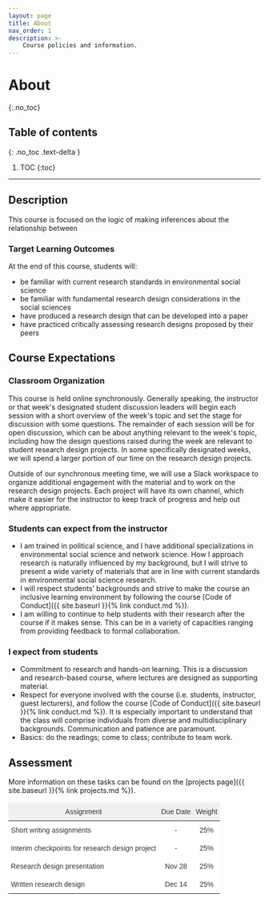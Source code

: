 ```yaml
---
layout: page
title: About
nav_order: 1
description: >-
    Course policies and information.
---
```


# About
{:.no_toc}

## Table of contents
{: .no_toc .text-delta }

1. TOC
{:toc}

---

## Description
This course is focused on the logic of making inferences about the relationship between 

### Target Learning Outcomes
At the end of this course, students will:
- be familiar with current research standards in environmental social science
- be familiar with fundamental research design considerations in the social sciences
- have produced a research design that can be developed into a paper
- have practiced critically assessing research designs proposed by their peers

## Course Expectations

### Classroom Organization
This course is held online synchronously. Generally speaking, the instructor or that week's designated student discussion leaders will begin each session with a short overview of the week's topic and set the stage for discussion with some questions. The remainder of each session will be for open discussion, which can be about anything relevant to the week's topic, including how the design questions raised during the week are relevant to student research design projects. In some specifically designated weeks, we will spend a larger portion of our time on the research design projects. 

Outside of our synchronous meeting time, we will use a Slack workspace to organize additional engagement with the material and to work on the research design projects. Each project will have its own channel, which make it easier for the instructor to keep track of progress and help out where appropriate.

### Students can expect from the instructor
- I am trained in political science, and I have additional specializations in environmental social science and network science. How I approach research is naturally influenced by my background, but I will strive to present a wide variety of materials that are in line with current standards in environmental social science research.
- I will respect students’ backgrounds and strive to make the course an inclusive learning environment by following the course [Code of Conduct]({{ site.baseurl }}{% link conduct.md %}).
- I am willing to continue to help students with their research after the course if it makes sense. This can be in a variety of capacities ranging from providing feedback to formal collaboration.

### I expect from students
- Commitment to research and hands-on learning. This is a discussion and research-based course, where lectures are designed as supporting material.
- Respect for everyone involved with the course (i.e. students, instructor, guest lecturers), and follow the course [Code of Conduct]({{ site.baseurl }}{% link conduct.md %}). It is especially important to understand that the class will comprise individuals from diverse and multidisciplinary backgrounds. Communication and patience are paramount.
- Basics: do the readings; come to class; contribute to team work.

## Assessment

More information on these tasks can be found on the [projects page]({{ site.baseurl }}{% link projects.md %}).

<style type="text/css">
.tg  {border:none;border-collapse:collapse;border-color:#ccc;border-spacing:0;}
.tg td{background-color:#fff;border-color:#ccc;border-style:solid;border-width:0px;color:#333;
  font-family:Arial, sans-serif;font-size:14px;overflow:hidden;padding:10px 5px;word-break:normal;}
.tg th{background-color:#f0f0f0;border-color:#ccc;border-style:solid;border-width:0px;color:#333;
  font-family:Arial, sans-serif;font-size:14px;font-weight:normal;overflow:hidden;padding:10px 5px;word-break:normal;}
.tg .tg-c3ow{border-color:inherit;text-align:center;vertical-align:top}
.tg .tg-0pky{border-color:inherit;text-align:left;vertical-align:top}
.tg .tg-dvpl{border-color:inherit;text-align:right;vertical-align:top}
</style>
<table class="tg">
<thead>
  <tr>
    <th class="tg-c3ow">Assignment</th>
    <th class="tg-c3ow">Due Date</th>
    <th class="tg-c3ow">Weight</th>
  </tr>
</thead>
<tbody>
  <tr>
    <td class="tg-0pky">Short writing assignments</td>
    <td class="tg-c3ow">-</td>
    <td class="tg-c3ow">25%</td>
  </tr>
  <tr>
    <td class="tg-0pky">Interim checkpoints for research design project</td>
    <td class="tg-c3ow">-</td>
    <td class="tg-c3ow">25%</td>
  </tr>
  <tr>
    <td class="tg-0pky">Research design presentation</td>
    <td class="tg-c3ow">Nov 28</td>
    <td class="tg-c3ow">25%</td>
  </tr>
  <tr>
    <td class="tg-0pky">Written research design</td>
    <td class="tg-c3ow">Dec 14</td>
    <td class="tg-c3ow">25%</td>
  </tr>
</tbody>
</table>
